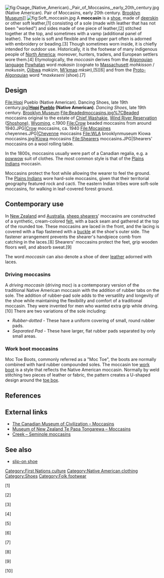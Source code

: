 ![](Osage_(Native_American)._Pair_of_Moccasins,_early_20th_century.jpg "fig:Osage_(Native_American)._Pair_of_Moccasins,_early_20th_century.jpg")
(Native American). Pair of Moccasins, early 20th century. [Brooklyn
Museum](Brooklyn_Museum "wikilink")\]\]
![](Soft_moccasin.jpg "fig:Soft_moccasin.jpg") A **moccasin** is a
[shoe](shoe "wikilink"), made of [deerskin](deer "wikilink") or other
soft leather,[1] consisting of a sole (made with leather that has not
been "worked") and sides made of one piece of leather,[2] stitched
together at the top, and sometimes with a vamp (additional panel of
leather). The sole is soft and flexible and the upper part often is
adorned with embroidery or beading.[3] Though sometimes worn inside, it
is chiefly intended for outdoor use. Historically, it is the footwear of
many indigenous people of [North
America](North_American_Indians "wikilink"); moreover, hunters, traders,
and European settlers wore them.[4] Etymologically, the *moccasin*
derives from the [Algonquian language](Algonquian_languages "wikilink")
[Powhatan](Powhatan_language "wikilink") word *makasin* (cognate to
[Massachusett](Massachusett_language "wikilink") *mohkisson* /
*mokussin*, [Ojibwa](Anishinaabe_language "wikilink") *makizin*,
[Mi'kmaq](Mi'kmaq_language "wikilink") *mksɨn*),[5][6] and from the
[Proto-Algonquian](Proto-Algonquian "wikilink") word \**maxkeseni*
(shoe).[7]

## Design

<File:Hopi> Pueblo (Native American). Dancing Shoes, late 19th
century.jpg\|**[Hopi](Hopi "wikilink") [Pueblo](Pueblo "wikilink")
(Native American)**. *Dancing Shoes*, late 19th century. [Brooklyn
Museum](Brooklyn_Museum "wikilink") <File:Beadedmoccasins.jpg%7CBeaded>
moccasins original to the estate of [Chief
Washakie](Chief_Washakie "wikilink"), [Wind River
Reservation](Wind_River_Reservation "wikilink")
([Shoshone](Shoshone "wikilink")), [Wyoming](Wyoming "wikilink"), c.1900
<File:Crow> beaded moccasins from around
1940.JPG\|[Crow](Crow_Nation "wikilink") moccasins, ca. 1940
<File:Mocasines> cheyennes.JPG\|[Cheyenne](Cheyenne_people "wikilink")
moccasins <File:WLA> brooklynmuseum Kiowa
moccasins.jpg\|[Kiowa](Kiowa_people "wikilink") moccasins
<File:Shearers> moccasins.JPG\|Shearers' moccasins on a wool rolling
table.

In the 1800s, moccasins usually were part of a Canadian regalia, e.g. a
[powwow](powwow "wikilink") suit of clothes. The most common style is
that of the [Plains Indians](Plains_Indians "wikilink") moccasin.

Moccasins protect the foot while allowing the wearer to feel the ground.
The [Plains Indians](Plains_Indians "wikilink") wore hard-sole
moccasins, given that their territorial geography featured rock and
cacti. The eastern Indian tribes wore soft-sole moccasins, for walking
in leaf-covered forest ground.

## Contemporary use

In [New Zealand](New_Zealand "wikilink") and
[Australia](Australia "wikilink"), [sheep
shearers](sheep_shearer "wikilink")' moccasins are constructed of a
synthetic, cream-colored [felt](felt "wikilink"), with a back seam and
gathered at the top of the rounded toe. These moccasins are laced in the
front, and the lacing is covered with a flap fastened with a
[buckle](buckle "wikilink") at the shoe's outer side. The fastener
arrangement prevents the shearer's handpiece comb from catching in the
laces.[8] Shearers' moccasins protect the feet, grip wooden floors well,
and absorb sweat.[9]

The word *moccasin* can also denote a shoe of deer
[leather](leather "wikilink") adorned with laces.

### Driving moccasins

A *driving moccasin* (driving moc) is a contemporary version of the
traditional Native American moccasin with the addition of rubber tabs on
the sole. The addition of rubber-pad sole adds to the versatility and
longevity of the shoe while maintaining the flexibility and comfort of a
traditional moccasin. They were invented for men who wanted extra grip
while driving.[10] There are two variations of the sole including:

-   *Rubber-dotted* - These have a uniform covering of small, round
    rubber pads.
-   *Separated Pad* - These have larger, flat rubber pads separated by
    only small areas.

### Work boot moccasins

Moc Toe Boots, commonly referred as a "Moc Toe", the boots are normally
combined with hard rubber compounded soles. The moccasin toe [work
boot](Work_boots "wikilink") is a style that reflects the Native
American moccasin. Normally by weld stitching two pieces of leather or
fabric, the pattern creates a U-shaped design around the [toe
box](toe_box "wikilink").

## References

## External links

-   [The Canadian Museum of Civilization –
    Moccasins](http://www.civilization.ca/cmc/exhibitions/aborig/mocasin/mocrune.shtml)
-   [Museum of New Zealand Te Papa Tongarewa –
    Moccasins](https://collections.tepapa.govt.nz/search/moccasins/results)
-   [Creek – Seminole
    moccasins](http://www.nativetech.org/seminole/moccasins/index.php)

## See also

-   [slip-on shoe](slip-on_shoe "wikilink")

[Category:First Nations
culture](Category:First_Nations_culture "wikilink") [Category:Native
American clothing](Category:Native_American_clothing "wikilink")
[Category:Shoes](Category:Shoes "wikilink") [Category:Folk
footwear](Category:Folk_footwear "wikilink")

[1]

[2]

[3]

[4]

[5]

[6]

[7]

[8]

[9]

[10]